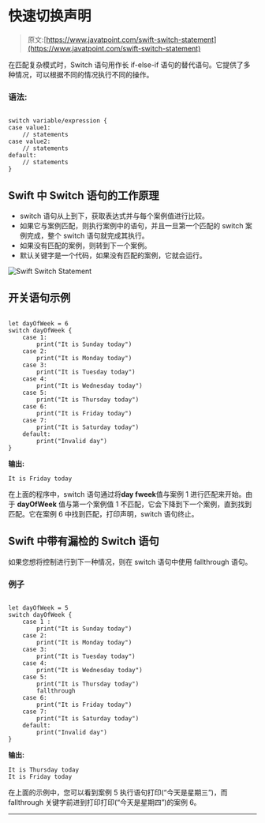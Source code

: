 # 快速切换声明

> 原文:[https://www.javatpoint.com/swift-switch-statement](https://www.javatpoint.com/swift-switch-statement)

在匹配复杂模式时，Switch 语句用作长 if-else-if 语句的替代语句。它提供了多种情况，可以根据不同的情况执行不同的操作。

### 语法:

```

switch variable/expression {
case value1:
	// statements
case value2:
	// statements
default:
	// statements
}

```

## Swift 中 Switch 语句的工作原理

*   switch 语句从上到下，获取表达式并与每个案例值进行比较。
*   如果它与案例匹配，则执行案例中的语句，并且一旦第一个匹配的 switch 案例完成，整个 switch 语句就完成其执行。
*   如果没有匹配的案例，则转到下一个案例。
*   默认关键字是一个代码，如果没有匹配的案例，它就会运行。

![Swift Switch Statement](../Images/adad16cfc7cf4883c0f22318b63c8932.png)

## 开关语句示例

```

let dayOfWeek = 6
switch dayOfWeek {
	case 1:
		print("It is Sunday today")    
	case 2:
		print("It is Monday today")	    
	case 3:
		print("It is Tuesday today")	    
	case 4:
		print("It is Wednesday today")	    
	case 5:
		print("It is Thursday today")	    
	case 6:
		print("It is Friday today")	    
	case 7:
		print("It is Saturday today")	    
	default:
		print("Invalid day")
}

```

**输出:**

```
It is Friday today

```

在上面的程序中，switch 语句通过将**day fweek**值与案例 1 进行匹配来开始。由于 **dayOfWeek** 值与第一个案例值 1 不匹配，它会下降到下一个案例，直到找到匹配。它在案例 6 中找到匹配，打印声明，switch 语句终止。

## Swift 中带有漏检的 Switch 语句

如果您想将控制进行到下一种情况，则在 switch 语句中使用 fallthrough 语句。

### 例子

```

let dayOfWeek = 5
switch dayOfWeek {
	case 1 :
		print("It is Sunday today")    
	case 2:
		print("It is Monday today")	    
	case 3:
		print("It is Tuesday today")	    
	case 4:
		print("It is Wednesday today")	    
	case 5:
		print("It is Thursday today")
	    fallthrough
	case 6:
		print("It is Friday today")	    
	case 7:
		print("It is Saturday today")	    
	default:
		print("Invalid day")
}

```

**输出:**

```
It is Thursday today
It is Friday today

```

在上面的示例中，您可以看到案例 5 执行语句打印(“今天是星期三”)，而 fallthrough 关键字前进到打印打印(“今天是星期四”)的案例 6。

* * *